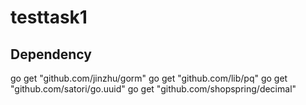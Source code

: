 # testtask1

## Dependency

go get "github.com/jinzhu/gorm"
go get "github.com/lib/pq"
go get "github.com/satori/go.uuid"
go get "github.com/shopspring/decimal"
